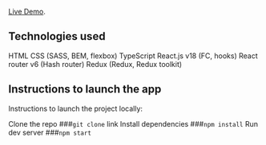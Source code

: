 [Live Demo]([https://github.com/facebook/create-react-app](https://vksazonov.github.io/dzen/)).

## Technologies used

HTML
CSS (SASS, BEM, flexbox)
TypeScript
React.js v18 (FC, hooks)
React router v6 (Hash router)
Redux (Redux, Redux toolkit)

## Instructions to launch the app

Instructions to launch the project locally:

Clone the repo ###`git clone` link
Install dependencies ###`npm install`
Run dev server ###`npm start`
